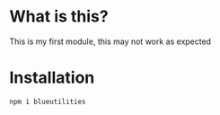 # What is this?

This is my first module, this may not work as expected

# Installation

`npm i blueutilities`